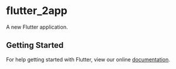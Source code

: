 # flutter_2app

A new Flutter application.

## Getting Started

For help getting started with Flutter, view our online
[documentation](https://flutter.io/).
